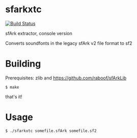 sfarkxtc
========

[![Build Status](https://travis-ci.org/raboof/sfarkxtc.svg?branch=master)](https://travis-ci.org/raboof/sfarkxtc)

sfArk extractor, console version

Converts soundfonts in the legacy sfArk v2 file format to sf2

Building
========

Prerequisites: zlib and https://github.com/raboof/sfArkLib

    $ make

that's it!
    
Usage
=====

    $ ./sfarkxtc somefile.sfArk somefile.sf2
